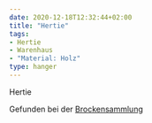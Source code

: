 ```yaml
---
date: 2020-12-18T12:32:44+02:00
title: "Hertie"
tags:
- Hertie
- Warenhaus
- "Material: Holz"
type: hanger
---
```

Hertie

<div class="source">Gefunden bei der <a href="https://www.neue-arbeit-brockensammlung.de/geschaefte/gebrauchtmoebelkaufhaus/">Brockensammlung</a></div>
